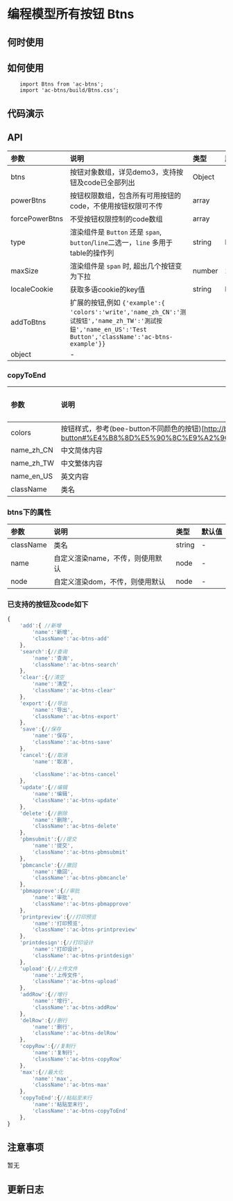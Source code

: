 # 编程模型所有按钮 Btns


## 何时使用


## 如何使用

```
    import Btns from 'ac-btns';
    import 'ac-btns/build/Btns.css';

```

## 代码演示

## API

|参数|说明|类型|默认值|
|:---|:-----|:----|:------|
|btns|按钮对象数组，详见demo3，支持按钮及code已全部列出|Object|-|
|powerBtns|按钮权限数组，包含所有可用按钮的code，不使用按钮权限可不传|array|-|
|forcePowerBtns|不受按钮权限控制的code数组|array|-|
|type|渲染组件是 `Button` 还是 `span`, `button`/`line`二选一，`line` 多用于table的操作列 |string|button|
|maxSize|渲染组件是 `span` 时, 超出几个按钮变为下拉|number|2|
|localeCookie|获取多语cookie的key值|string|locale|
|addToBtns|扩展的按钮,例如 `{'example':{ 'colors':'write','name_zh_CN':'测试按钮','name_zh_TW':'測試按鈕','name_en_US':'Test Button','className':'ac-btns-example'}}`
|object|-|



### copyToEnd

|参数|说明|类型|默认值|
|:---|:-----|:----|:------|
|colors|按钮样式，参考(bee-button不同颜色的按钮)[http://bee.tinper.org/tinper-bee/bee-button#%E4%B8%8D%E5%90%8C%E9%A2%9C%E8%89%B2%E7%9A%84%E6%8C%89%E9%92%AE]|string|-|
|name_zh_CN|中文简体内容|string|-|
|name_zh_TW|中文繁体内容|string|-|
|name_en_US|英文内容|string|-|
|className|类名|string|-|

### btns下的属性 

|参数|说明|类型|默认值|
|:---|:-----|:----|:------|
|className|类名|string|-|
|name|自定义渲染name，不传，则使用默认|node|-|
|node|自定义渲染dom，不传，则使用默认|node|-|




### 已支持的按钮及code如下

```js
{
    'add':{ //新增
        'name':'新增',
        'className':'ac-btns-add'
    },
    'search':{//查询
        'name':'查询',
        'className':'ac-btns-search'
    },
    'clear':{//清空
        'name':'清空',
        'className':'ac-btns-clear'
    },
    'export':{//导出
        'name':'导出',
        'className':'ac-btns-export'
    },
    'save':{//保存
        'name':'保存',
        'className':'ac-btns-save'
    },
    'cancel':{//取消
        'name':'取消',
        
        'className':'ac-btns-cancel'
    },
    'update':{//编辑
        'name':'编辑',
        'className':'ac-btns-update'
    },
    'delete':{//删除
        'name':'删除',
        'className':'ac-btns-delete'
    },
    'pbmsubmit':{//提交
        'name':'提交',
        'className':'ac-btns-pbmsubmit'
    },
    'pbmcancle':{//撤回
        'name':'撤回',
        'className':'ac-btns-pbmcancle'
    },
    'pbmapprove':{//审批
        'name':'审批',
        'className':'ac-btns-pbmapprove'
    },
    'printpreview':{//打印预览
        'name':'打印预览',
        'className':'ac-btns-printpreview'
    },
    'printdesign':{//打印设计
        'name':'打印设计',
        'className':'ac-btns-printdesign'
    },
    'upload':{//上传文件       
        'name':'上传文件',
        'className':'ac-btns-upload'
    },
    'addRow':{//增行        
        'name':'增行',
        'className':'ac-btns-addRow'
    },
    'delRow':{//删行        
        'name':'删行',
        'className':'ac-btns-delRow'
    },
    'copyRow':{//复制行        
        'name':'复制行',
        'className':'ac-btns-copyRow'
    },
    'max':{//最大化        
        'name':'max',
        'className':'ac-btns-max'
    },
    'copyToEnd':{//粘贴至末行
        'name':'粘贴至末行',
        'className':'ac-btns-copyToEnd'
    },
}


```

 ## 注意事项

 暂无

 ## 更新日志
